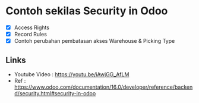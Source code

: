 # Contoh sekilas Security in Odoo
- [x] Access Rights
- [x] Record Rules
- [x] Contoh perubahan pembatasan akses Warehouse & Picking Type

## Links
- Youtube Video : https://youtu.be/iAwjGG_AfLM
- Ref : https://www.odoo.com/documentation/16.0/developer/reference/backend/security.html#security-in-odoo
